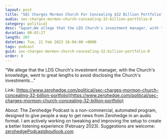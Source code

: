 ```yaml
---
layout: post
title: "SEC Charges Mormon Church For Concealing $32 Billion Portfolio"
audio: sec-charges-mormon-church-concealing-32-billion-portfolio-0
category: political
desc: "&quot;We allege that the LDS Church's investment manager, with the Church's knowledge, went to great lengths to avoid disclosing the Church's investments...&quot;"
duration: 00:03:27
length: 207
datetime: Tue, 21 Feb 2023 16:04:00 +0000
tags: podcast
guid: sec-charges-mormon-church-concealing-32-billion-portfolio-0
order: 0
---
```

&quot;We allege that the LDS Church's investment manager, with the Church's knowledge, went to great lengths to avoid disclosing the Church's investments...&quot;

Link: [https://www.zerohedge.com/political/sec-charges-mormon-church-concealing-32-billion-portfolio](https://www.zerohedge.com/political/sec-charges-mormon-church-concealing-32-billion-portfolio)

About: The Zerohedge Podcast is a non-commercial, automated program, designed to give people a way to get news from Zerohedge in an audio format.  I am actively working on tweaking and improving the setup to create a better listening experience (February 2023).  Suggestions are welcome: [zerohedgePodcast@outlook.com](mailto:zerohedgePodcast@outlook.com)